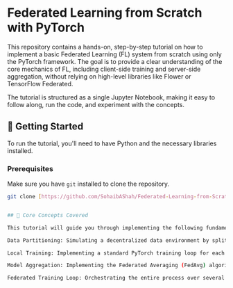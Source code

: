 # Federated Learning from Scratch with PyTorch

This repository contains a hands-on, step-by-step tutorial on how to implement a basic Federated Learning (FL) system from scratch using only the PyTorch framework. The goal is to provide a clear understanding of the core mechanics of FL, including client-side training and server-side aggregation, without relying on high-level libraries like Flower or TensorFlow Federated.

The tutorial is structured as a single Jupyter Notebook, making it easy to follow along, run the code, and experiment with the concepts.

## 🚀 Getting Started

To run the tutorial, you'll need to have Python and the necessary libraries installed.

### Prerequisites

Make sure you have `git` installed to clone the repository.

```sh
git clone [https://github.com/SohaibAShah/Federated-Learning-from-Scratch-with-PyTorch.git](https://github.com/SohaibAShah/Federated-Learning-from-Scratch-with-PyTorch.git)


## 🧠 Core Concepts Covered

This tutorial will guide you through implementing the following fundamental components of a Federated Learning system:

Data Partitioning: Simulating a decentralized data environment by splitting a dataset (MNIST) among multiple "clients."

Local Training: Implementing a standard PyTorch training loop for each client on their private data.

Model Aggregation: Implementing the Federated Averaging (FedAvg) algorithm on the server to combine model updates from clients.

Federated Training Loop: Orchestrating the entire process over several communication rounds, where the server sends the global model, clients train locally, and the server aggregates the results.